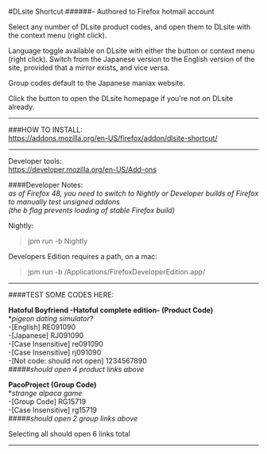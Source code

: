 #DLsite Shortcut 
######- Authored to Firefox hotmail account

Select any number of DLsite product codes, and open them to DLsite with the context menu (right click).

Language toggle available on DLsite with either the button or context menu (right click).
Switch from the Japanese version to the English version of the site, provided that a mirror exists, and vice versa.

Group codes default to the Japanese maniax website.  

Click the button to open the DLsite homepage if you're not on DLsite already.
*************************************************************

###HOW TO INSTALL:  
https://addons.mozilla.org/en-US/firefox/addon/dlsite-shortcut/

*************************************************************

Developer tools:  
https://developer.mozilla.org/en-US/Add-ons  

####Developer Notes:  
*as of Firefox 48, you need to switch to Nightly or Developer builds of Firefox to manually test unsigned addons  
 (the b flag prevents loading of stable Firefox build)*  
 
 Nightly:
>jpm run -b Nightly  

Developers Edition requires a path, on a mac:
>jpm run -b /Applications/FirefoxDeveloperEdition.app/

*************************************************************

####TEST SOME CODES HERE:

**Hatoful Boyfriend -Hatoful complete edition- (Product Code)**  
**pigeon dating simulator?*  
-[English]  RE091090  
-[Japanese] RJ091090  
-[Case Insensitive] re091090  
-[Case Insensitive] rj091090  
-[Not code: should not open] 1234567890  
#####*should open 4 product links above*

**PacoProject (Group Code)**  
**strange alpaca game*  
-[Group Code]        RG15719  
-[Case Insensitive]  rg15719  
#####*should open 2 group links above*
  
  Selecting all should open 6 links total

*************************************************************

